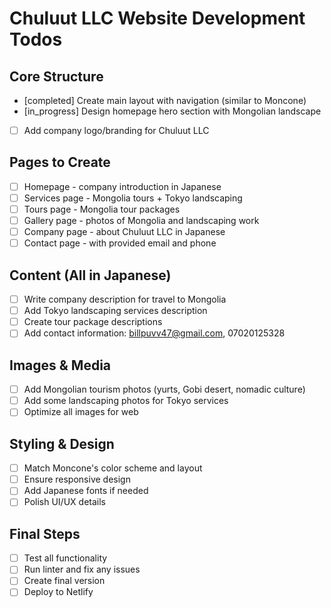 # Chuluut LLC Website Development Todos

## Core Structure
- [completed] Create main layout with navigation (similar to Moncone)
- [in_progress] Design homepage hero section with Mongolian landscape
- [ ] Add company logo/branding for Chuluut LLC

## Pages to Create
- [ ] Homepage - company introduction in Japanese
- [ ] Services page - Mongolia tours + Tokyo landscaping
- [ ] Tours page - Mongolia tour packages
- [ ] Gallery page - photos of Mongolia and landscaping work
- [ ] Company page - about Chuluut LLC in Japanese
- [ ] Contact page - with provided email and phone

## Content (All in Japanese)
- [ ] Write company description for travel to Mongolia
- [ ] Add Tokyo landscaping services description
- [ ] Create tour package descriptions
- [ ] Add contact information: billpuvv47@gmail.com, 07020125328

## Images & Media
- [ ] Add Mongolian tourism photos (yurts, Gobi desert, nomadic culture)
- [ ] Add some landscaping photos for Tokyo services
- [ ] Optimize all images for web

## Styling & Design
- [ ] Match Moncone's color scheme and layout
- [ ] Ensure responsive design
- [ ] Add Japanese fonts if needed
- [ ] Polish UI/UX details

## Final Steps
- [ ] Test all functionality
- [ ] Run linter and fix any issues
- [ ] Create final version
- [ ] Deploy to Netlify
